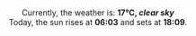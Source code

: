 <p  align="center"><br/>Currently, the weather is: <b> 17°C, <i>clear sky</i></b></br>Today, the sun rises at <b>06:03</b> and sets at <b>18:09</b>.</p>